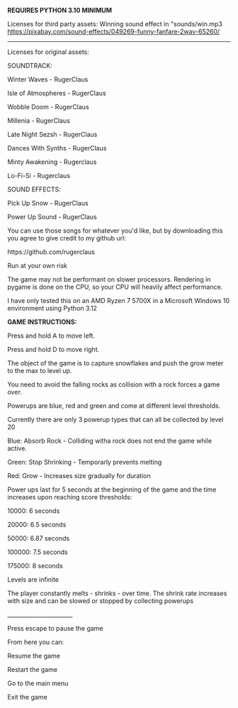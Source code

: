 **REQUIRES PYTHON 3.10 MINIMUM**

Licenses for third party assets:
Winning sound effect in "sounds/win.mp3
https://pixabay.com/sound-effects/049269-funny-fanfare-2wav-65260/

_________________


Licenses for original assets:

SOUNDTRACK:
<p>Winter Waves - RugerClaus</p>
<p>Isle of Atmospheres - RugerClaus</p>
<p>Wobble Doom - RugerClaus</p>
<p>Millenia - RugerClaus</p>
<p>Late Night Sezsh - RugerClaus</p>
<p>Dances With Synths - RugerClaus</p>
<p>Minty Awakening - Rugerclaus</p>
<p>Lo-Fi-Si - Rugerclaus</p>

<p>SOUND EFFECTS:</p>
<p>Pick Up Snow - RugerClaus</p>
<p>Power Up Sound - RugerClaus</p>

<p>You can use those songs for whatever you'd like, but by downloading this you agree to give credit to my github url:</p>
<p>https://github.com/rugerclaus</p>

<p>Run at your own risk</p>

<p>The game may not be performant on slower processors. Rendering in pygame is done on the CPU, so your CPU will heavily affect performance.</p>

<p>I have only tested this on an AMD Ryzen 7 5700X in a Microsoft Windows 10 environment using Python 3.12</p>

**GAME INSTRUCTIONS:**

<p>Press and hold A to move left.</p>
<p>Press and hold D to move right.</p>

<p>The object of the game is to capture snowflakes and push the grow meter to the max to level up.</p>
<p>You need to avoid the falling rocks as collision with a rock forces a game over.</p>
<p>Powerups are blue, red and green and come at different level thresholds.</p>
<p>Currently there are only 3 powerup types that can all be collected by level 20</p>
<p>Blue: Absorb Rock - Colliding witha rock does not end the game while active.</p>
<p>Green: Stop Shrinking - Temporarly prevents melting</p>
<p>Red: Grow - Increases size gradually for duration</p>
<p>Power ups last for 5 seconds at the beginning of  the game and the time increases upon reaching score thresholds:</p>
<p>10000: 6 seconds</p>
<p>20000: 6.5 seconds</p>
<p>50000: 6.87 seconds</p>
<p>100000: 7.5 seconds</p>
<p>175000: 8 seconds</p>
<p>Levels are infinite</p>
<p>The player constantly melts - shrinks - over time. The shrink rate increases with size and can be slowed or stopped by collecting powerups</p>
_______________________

<p>Press escape to pause the game</p>
<p>From here you can:</p>
<p>Resume the game</p>
<p>Restart the game</p>
<p>Go to the main menu</p>
<p>Exit the game</p>